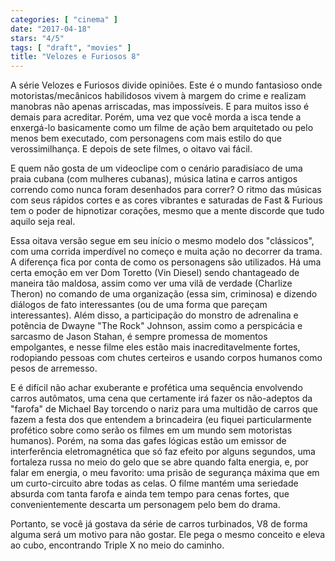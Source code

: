 ```yaml
---
categories: [ "cinema" ]
date: "2017-04-18"
stars: "4/5"
tags: [ "draft", "movies" ]
title: "Velozes e Furiosos 8"
---
```

A série Velozes e Furiosos divide opiniões. Este é o mundo fantasioso
onde motoristas/mecânicos habilidosos vivem à margem do crime e realizam
manobras não apenas arriscadas, mas impossíveis. E para muitos isso
é demais para acreditar. Porém, uma vez que você morda a isca tende
a enxergá-lo basicamente como um filme de ação bem arquitetado
ou pelo menos bem executado, com personagens com mais estilo do que
verossimilhança. E depois de sete filmes, o oitavo vai fácil.

E quem não gosta de um videoclipe com o cenário paradisíaco de uma
praia cubana (com mulheres cubanas), música latina e carros antigos
correndo como nunca foram desenhados para correr? O ritmo das músicas
com seus rápidos cortes e as cores vibrantes e saturadas de Fast &
Furious tem o poder de hipnotizar corações, mesmo que a mente discorde
que tudo aquilo seja real.

Essa oitava versão segue em seu início o mesmo modelo dos "clássicos",
com uma corrida imperdível no começo e muita ação no decorrer
da trama. A diferença fica por conta de como os personagens são
utilizados. Há uma certa emoção em ver Dom Toretto (Vin Diesel) sendo
chantageado de maneira tão maldosa, assim como ver uma vilã de verdade
(Charlize Theron) no comando de uma organização (essa sim, criminosa)
e dizendo diálogos de fato interessantes (ou de uma forma que pareçam
interessantes). Além disso, a participação do monstro de adrenalina
e potência de Dwayne "The Rock" Johnson, assim como a perspicácia e
sarcasmo de Jason Stahan, é sempre promessa de momentos empolgantes, e
nesse filme eles estão mais inacreditavelmente fortes, rodopiando pessoas
com chutes certeiros e usando corpos humanos como pesos de arremesso.

E é difícil não achar exuberante e profética uma sequência envolvendo
carros autômatos, uma cena que certamente irá fazer os não-adeptos da
"farofa" de Michael Bay torcendo o nariz para uma multidão de carros que
fazem a festa dos que entendem a brincadeira (eu fiquei particularmente
profético sobre como serão os filmes em um mundo sem motoristas
humanos). Porém, na soma das gafes lógicas estão um emissor de
interferência eletromagnética que só faz efeito por alguns segundos,
uma fortaleza russa no meio do gelo que se abre quando falta energia,
e, por falar em energia, o meu favorito: uma prisão de segurança
máxima que em um curto-circuito abre todas as celas. O filme mantém uma
seriedade absurda com tanta farofa e ainda tem tempo para cenas fortes,
que convenientemente descarta um personagem pelo bem do drama.

Portanto, se você já gostava da série de carros turbinados, V8 de
forma alguma será um motivo para não gostar. Ele pega o mesmo conceito
e eleva ao cubo, encontrando Triple X no meio do caminho.
